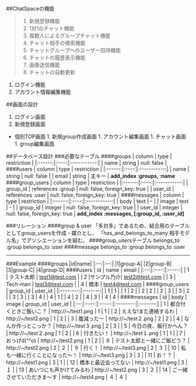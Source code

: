 ##ChatSpaceの機能
>1. 新規登録機能
>1. 1対1のチャット機能
>1. 複数人によるグループチャット機能
>1. チャット相手の検索機能
>1. チャットグループへのユーザー招待機能
>1. チャットの履歴表示機能
>1. 画像送信機能
>1. チャットの自動更新

1. ログイン機能
1. アカウント情報編集機能

##画面の設計
1. ログイン画面
1. 新規登録画面
  - 個別TOP画面
        1. 新規group作成画面
        1. アカウント編集画面
        1. チャット画面
        1. group編集画面

##データベース設計
###必要なテーブル
####groups
| column | type | restriction |
|:------:|:----:|:-----------:|
| name | string | null: false |
####users
| column | type | restriction |
|:------:|:----:|:-----------:|
| name | string | null: false |
| email | string | 主キー |
**add_index :groups, :name**
####group_users
| column | type | restriction |
|:------:|:----:|:-----------:|
| group_id | references :group | null: false, foreign_key: true |
| user_id | references :user | null: false, foreign_key: true |
####messages
| column | type | restriction |
|:------:|:----:|:-----------:|
| body | text | - |
| image | text | - |
| group_id | integer | null: false, foreign_key: true |
| user_id | integer | null: false, foreign_key: true |
**add_index :messages, [:group_id, :user_id]**

###リレーション
####group & user
  「多対多」であるため、結合用のテーブルとしてgroup_usersを作成・媒介とし、
  「has_and_belongs_to_many 相手モデル名」でアソシエーションを組む。
####group_usersテーブル
  belongs_to :group
  belongs_to :user
####message
  belongs_to :group
  belongs_to :user

***
###Example
####groups
|id|name|
|:--:|:--:|
|1|group-A|   <!-- テスト太郎   & サンプル乃介 -->
|2|group-B|   <!-- サンプル乃介 & Tech-man -->
|3|group-C|   <!-- サンプル乃介 & Tech-man  & 橋本 -->
|4|group-D|   <!-- テスト太郎   & サンプル乃介 & Tech-man & 橋本 -->
####users
| id | name | email |
|:--:|:----:|:-----:|
| 1 | テスト太郎 | test1@test.com |
| 2 |サンプル乃介| test2@test.com |
| 3 | Tech-man | test3@test.com |
| 4 |   橋本   | test4@test.com |
####group_users
| group_id | user_id |
|:--------:|:-------:|
| 1 | 1 |
| 1 | 2 |
| 2 | 2 |
| 2 | 3 |
| 3 | 2 |
| 3 | 3 |
| 3 | 4 |
| 4 | 1 |
| 4 | 2 |
| 4 | 3 |
| 4 | 4 |
####messages
| id | body | image | group_id | user_id |
|:--:|:----:|:-----:|:--------:|:-------:|
| 1 | 都合付くときご飯いこ？ | http://~/test1.png | 1 | 1 |
| 2 | ええな!また連絡するわ | http://~/test2.png | 1 | 2 |
| 3 | 腹減ったー | http://~/test２.png | 2 | 2 |
| 4 | なんか作っとこっか？ | http://~/test３.png | 2 | 3 |
| 5 | 今日の夜、飯行かへん？ | http://~/test２.png | 1 | 2 |
| 6 | 行きたい！ | http://~/test１.png | 1 | 1 |
| 7 | おっけd(^^o) | http://~/test2.png | 1 | 2 |
| ８ | テスト太郎と一緒にご飯どう？ | http://~/test2.png | 2 | ２ |
| ９ | 行く！ | http://~/test3.png | 2 | ３ |
| 10 | 私も一緒に行くことになった〜！ | http://~/test3.png | 3 | 3 |
| 11 | お！？ | http://~/test1.png | 3 | 1 |
| 12 | 橋本と最近会ってない | http://~/test1.png | 3 | １ |
| 13 | あいつにも声かけてみるわ | http://~/test2.png | 3 | ２ |
| 14 | ご一緒させていただきま〜す | http://~/test4.png | ４ | ４ |
